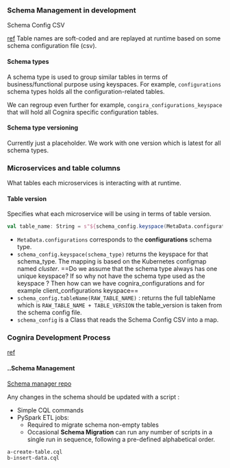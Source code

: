
### Schema Management in development
Schema Config CSV

[ref](https://cognira.atlassian.net/wiki/spaces/APP/pages/2541977603/Schema+Management+in+development#Schema-Config-CSV)
Table names are soft-coded and are replayed at runtime based on some schema configuration file (csv).

#### Schema types
A schema type is used to group similar tables in terms of business/functional purpose using keyspaces. For example, `configurations` schema types holds all the configuration-related tables.

We can regroup even further for example, `congira_configurations_keyspace` that will hold all Cognira specific configuration tables.

#### Schema type versioning
Currently just a placeholder. We work with one version which is latest for all schema types.

### Microservices and table columns
What tables each microservices is interacting with at runtime.

#### Table version
Specifies what each microservice will be using in terms of table version.
```scala
val table_name: String = s"${schema_config.keyspace(MetaData.configurations)}.${schema_config.tableName("tenant_configuration")}"
```
- `MetaData.configurations` corresponds to the **configurations** schema type.
- `schema_config.keyspace(schema_type)`   returns the keyspace for that schema_type. The mapping is based on the Kubernetes configmap named *cluster*. ==Do we assume that the schema type always has one unique keyspace? If so why not have the schema type used as the keyspace ? Then how can we have cognira_configurations and for example client_configurations keyspace==
- `schema_config.tableName(RAW_TABLE_NAME)` : returns the full tableName which is `RAW_TABLE_NAME + TABLE_VERSION` the table_version is taken from the schema config file.
- `schema_config` is a Class that reads the Schema Config CSV into a map.

### Cognira Development Process
[ref](https://cognira.atlassian.net/wiki/spaces/APP/pages/1316782081/Cognira+Development+Process)

#### ..Schema Management
[Schema manager repo](https://bitbucket.org/cognira/schema-manager/src/master/)

Any changes in the schema should be updated with a script : 
- Simple CQL commands
- PySpark ETL jobs:
	- Required to migrate schema non-empty tables
	- Occasional
**Schema Migration** can run any number of scripts in a single run in sequence, following a pre-defined alphabetical order. 
```
a-create-table.cql
b-insert-data.cql
```
